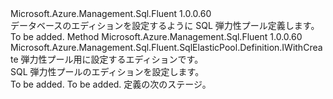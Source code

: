 <Type Name="IWithEdition" FullName="Microsoft.Azure.Management.Sql.Fluent.SqlElasticPool.Definition.IWithEdition">
  <TypeSignature Language="C#" Value="public interface IWithEdition" />
  <TypeSignature Language="ILAsm" Value=".class public interface auto ansi abstract IWithEdition" />
  <TypeSignature Language="DocId" Value="T:Microsoft.Azure.Management.Sql.Fluent.SqlElasticPool.Definition.IWithEdition" />
  <TypeSignature Language="VB.NET" Value="Public Interface IWithEdition" />
  <TypeSignature Language="F#" Value="type IWithEdition = interface" />
  <AssemblyInfo>
    <AssemblyName>Microsoft.Azure.Management.Sql.Fluent</AssemblyName>
    <AssemblyVersion>1.0.0.60</AssemblyVersion>
  </AssemblyInfo>
  <Interfaces />
  <Docs>
    <summary>
            データベースのエディションを設定するように SQL 弾力性プール定義します。
            </summary>
    <remarks>To be added.</remarks>
  </Docs>
  <Members>
    <Member MemberName="WithEdition">
      <MemberSignature Language="C#" Value="public Microsoft.Azure.Management.Sql.Fluent.SqlElasticPool.Definition.IWithCreate WithEdition (string edition);" />
      <MemberSignature Language="ILAsm" Value=".method public hidebysig newslot virtual instance class Microsoft.Azure.Management.Sql.Fluent.SqlElasticPool.Definition.IWithCreate WithEdition(string edition) cil managed" />
      <MemberSignature Language="DocId" Value="M:Microsoft.Azure.Management.Sql.Fluent.SqlElasticPool.Definition.IWithEdition.WithEdition(System.String)" />
      <MemberSignature Language="VB.NET" Value="Public Function WithEdition (edition As String) As IWithCreate" />
      <MemberSignature Language="F#" Value="abstract member WithEdition : string -&gt; Microsoft.Azure.Management.Sql.Fluent.SqlElasticPool.Definition.IWithCreate" Usage="iWithEdition.WithEdition edition" />
      <MemberType>Method</MemberType>
      <AssemblyInfo>
        <AssemblyName>Microsoft.Azure.Management.Sql.Fluent</AssemblyName>
        <AssemblyVersion>1.0.0.60</AssemblyVersion>
      </AssemblyInfo>
      <ReturnValue>
        <ReturnType>Microsoft.Azure.Management.Sql.Fluent.SqlElasticPool.Definition.IWithCreate</ReturnType>
      </ReturnValue>
      <Parameters>
        <Parameter Name="edition" Type="System.String" />
      </Parameters>
      <Docs>
        <param name="edition">弾力性プール用に設定するエディションです。</param>
        <summary>
            SQL 弾力性プールのエディションを設定します。
            </summary>
        <returns>To be added.</returns>
        <remarks>To be added.</remarks>
        <return>定義の次のステージ。</return>
      </Docs>
    </Member>
  </Members>
</Type>